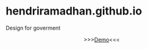 # hendriramadhan.github.io
Design for goverment

<center>
>>><a href="https://hendriramadhan.github.io">Demo</a><<<
</center>

